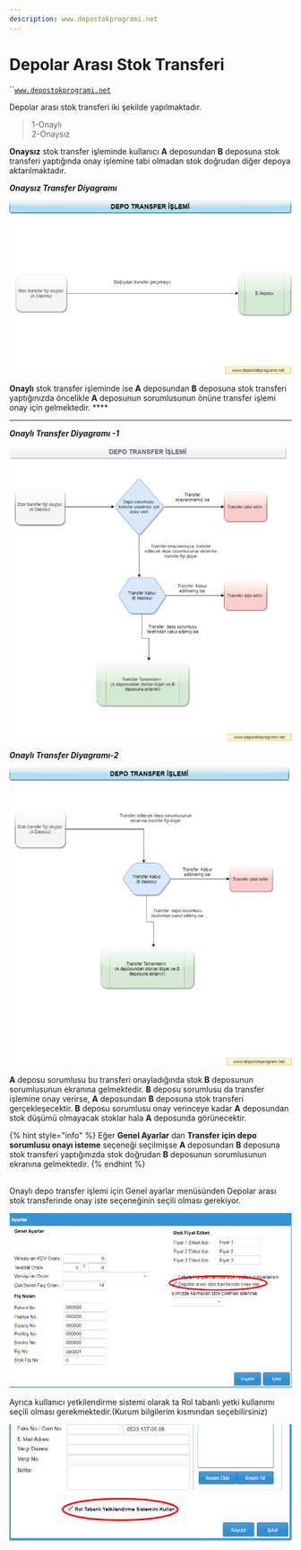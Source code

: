 ```yaml
---
description: www.depostokprogrami.net
---
```


# Depolar Arası Stok Transferi

``[`www.depostokprogrami.net`](https://www.depostokprogrami.net)

Depolar arası stok transferi iki şekilde yapılmaktadır.&#x20;

> 1-Onaylı\
> 2-Onaysız

**Onaysız** stok transfer işleminde kullanıcı **A** deposundan **B** deposuna stok transferi yaptığında onay işlemine tabi olmadan stok doğrudan diğer depoya aktarılmaktadır.

_**Onaysız Transfer Diyagramı**_

![Onaysız Depo Transfer Diyagramı](<../../.gitbook/assets/image (33) (2).png>)

**Onaylı** stok transfer işleminde ise **A** deposundan **B** deposuna stok transferi yaptığınızda öncelikle **A** deposunun sorumlusunun önüne transfer işlemi onay için gelmektedir. ****&#x20;

****

_**Onaylı Transfer Diyagramı -1**_

![Onaylı depo transfer diyagramı-1](<../../.gitbook/assets/image (30).png>)

_**Onaylı Transfer Diyagramı-2**_

![Onaylı depo transfer diyagramı-2](<../../.gitbook/assets/image (31).png>)

**A** deposu sorumlusu bu transferi onayladığında stok **B** deposunun sorumlusunun ekranına gelmektedir. **B** deposu sorumlusu da transfer işlemine onay verirse, **A** deposundan **B** deposuna stok transferi gerçekleşecektir. **B** deposu sorumlusu onay verinceye kadar **A** deposundan stok düşümü olmayacak stoklar hala **A** deposunda görünecektir.

{% hint style="info" %}
Eğer **Genel Ayarlar** dan **Transfer için depo sorumlusu onayı isteme** seçeneği seçilmişse **A** deposundan **B** deposuna stok transferi yaptığınızda stok doğrudan **B** deposunun sorumlusunun ekranına gelmektedir.
{% endhint %}

\
Onaylı depo transfer işlemi için Genel ayarlar menüsünden Depolar arası stok transferinde onay iste seçeneğinin seçili olması gerekiyor.&#x20;

![](<../../.gitbook/assets/image (24).png>)

Ayrıca kullanıcı yetkilendirme sistemi olarak ta Rol tabanlı yetki kullanımı seçili olması gerekmektedir.(Kurum bilgilerim kısmından seçebilirsiniz)

![](<../../.gitbook/assets/image (25).png>)

&#x20;
